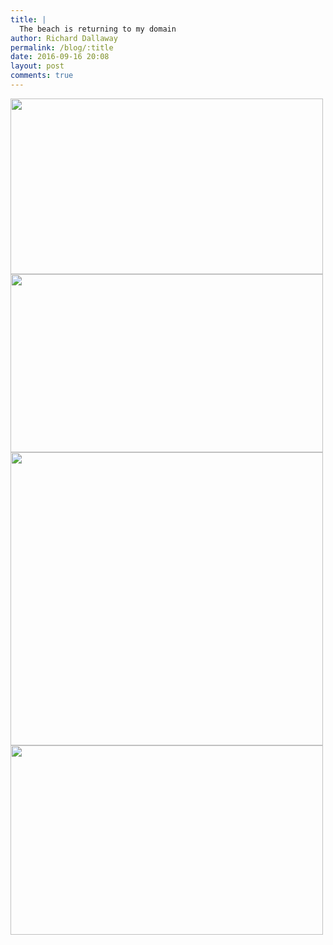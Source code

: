```yaml
---
title: |
  The beach is returning to my domain
author: Richard Dallaway
permalink: /blog/:title
date: 2016-09-16 20:08
layout: post
comments: true
---
```


<div><a href="//static.skitters.dallaway.com/tp_img_20160916_180312_29686206346_o.jpg"><img src="//static.skitters.dallaway.com/tp_thumb_img_20160916_180312_29686206346_o.jpg" width="500" height="281"/></a></div><div><a href="//static.skitters.dallaway.com/tp_img_20160916_180416_29721579095_o.jpg"><img src="//static.skitters.dallaway.com/tp_thumb_img_20160916_180416_29721579095_o.jpg" width="500" height="285"/></a></div><div><a href="//static.skitters.dallaway.com/tp_img_20160916_180430_29094921534_o.jpg"><img src="//static.skitters.dallaway.com/tp_thumb_img_20160916_180430_29094921534_o.jpg" width="500" height="469"/></a></div><div><a href="//static.skitters.dallaway.com/tp_img_20160916_180533_29721605185_o.jpg"><img src="//static.skitters.dallaway.com/tp_thumb_img_20160916_180533_29721605185_o.jpg" width="500" height="303"/></a></div>
      
